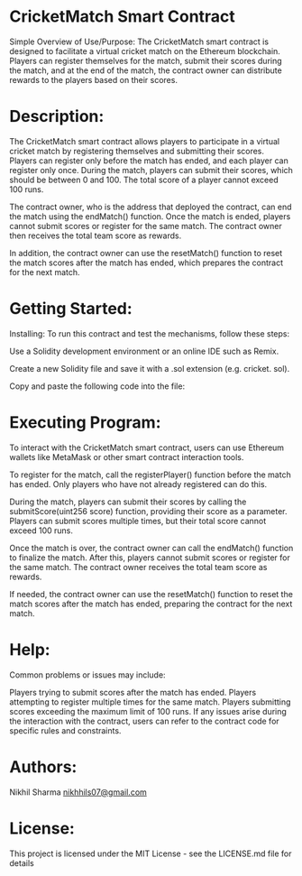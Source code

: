 # CricketMatch Smart Contract

Simple Overview of Use/Purpose:
The CricketMatch smart contract is designed to facilitate a virtual cricket match on the Ethereum blockchain. Players can register themselves for the match, submit their scores during the match, and at the end of the match, the contract owner can distribute rewards to the players based on their scores.

# Description:
The CricketMatch smart contract allows players to participate in a virtual cricket match by registering themselves and submitting their scores. Players can register only before the match has ended, and each player can register only once. During the match, players can submit their scores, which should be between 0 and 100. The total score of a player cannot exceed 100 runs.

The contract owner, who is the address that deployed the contract, can end the match using the endMatch() function. Once the match is ended, players cannot submit scores or register for the same match. The contract owner then receives the total team score as rewards.

In addition, the contract owner can use the resetMatch() function to reset the match scores after the match has ended, which prepares the contract for the next match.

# Getting Started:
Installing:
To run this contract and test the mechanisms, follow these steps:

Use a Solidity development environment or an online IDE such as Remix.

Create a new Solidity file and save it with a .sol extension (e.g. cricket. sol).

Copy and paste the following code into the file:

# Executing Program:
To interact with the CricketMatch smart contract, users can use Ethereum wallets like MetaMask or other smart contract interaction tools.

To register for the match, call the registerPlayer() function before the match has ended. Only players who have not already registered can do this.

During the match, players can submit their scores by calling the submitScore(uint256 score) function, providing their score as a parameter. Players can submit scores multiple times, but their total score cannot exceed 100 runs.

Once the match is over, the contract owner can call the endMatch() function to finalize the match. After this, players cannot submit scores or register for the same match. The contract owner receives the total team score as rewards.

If needed, the contract owner can use the resetMatch() function to reset the match scores after the match has ended, preparing the contract for the next match.

# Help:
Common problems or issues may include:

Players trying to submit scores after the match has ended.
Players attempting to register multiple times for the same match.
Players submitting scores exceeding the maximum limit of 100 runs.
If any issues arise during the interaction with the contract, users can refer to the contract code for specific rules and constraints.

# Authors:
Nikhil Sharma
nikhhils07@gmail.com


# License:
This project is licensed under the MIT License - see the LICENSE.md file for details
